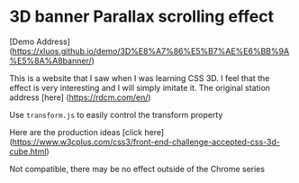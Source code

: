 # 3D banner Parallax scrolling effect

[Demo Address] (https://xluos.github.io/demo/3D%E8%A7%86%E5%B7%AE%E6%BB%9A%E5%8A%A8banner/)

This is a website that I saw when I was learning CSS 3D. I feel that the effect is very interesting and I will simply imitate it. The original station address [here] (https://rdcm.com/en/)

Use `transform.js` to easily control the transform property

Here are the production ideas [click here] (https://www.w3cplus.com/css3/front-end-challenge-accepted-css-3d-cube.html)

Not compatible, there may be no effect outside of the Chrome series